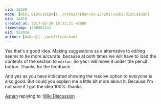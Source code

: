 ```yaml
---
cid: 16520
node: [Wiki Discussion](../notes/Ashan/03-13-2017/wiki-discussion)
nid: 14010
created_at: 2017-03-29 16:32:21 +0000
timestamp: 1490805141
uid: 502016
author: [Ashan](../profile/Ashan)
---
```


Yes that's a good idea. Making suggestions as a alternative to editing seems to be more accurate, because at both times we will have to load the contents of the section to `editor`. So yes I will move it under the pencil button. Thanks for the feedback. 

And yes as you have indicated showing the resolve option to everyone is also good. But could you explain me a little bit more about it. Because I'm not sure if I got the idea 100%. thanks.

[Ashan](../profile/Ashan) replying to: [Wiki Discussion](../notes/Ashan/03-13-2017/wiki-discussion)

